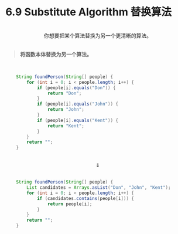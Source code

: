 # 6.9 Substitute Algorithm 替换算法

<br>

<center>你想要把某个算法替换为另一个更清晰的算法。</center>

<br>

> **将函数本体替换为另一个算法。**

<br>

```java
    String foundPerson(String[] people) {
        for (int i = 0; i < people.length; i++) {
            if (people[i].equals("Don")) {
                return "Don";
            }
            if (people[i].equals("John")) {
                return "John";
            }
            if (people[i].equals("Kent")) {
                return "Kent";
            }
        }
        return "";
    }
```

<br>

<center>⇓</center>

<br>

```java
    String foundPerson(String[] people) {
        List candidates = Arrays.asList("Don", "John", "Kent");
        for (int i = 0; i < people.length; i++) {
            if (candidates.contains(people[i])) {
                return people[i];
            }
        }
        return "";
    }
```

<br>

